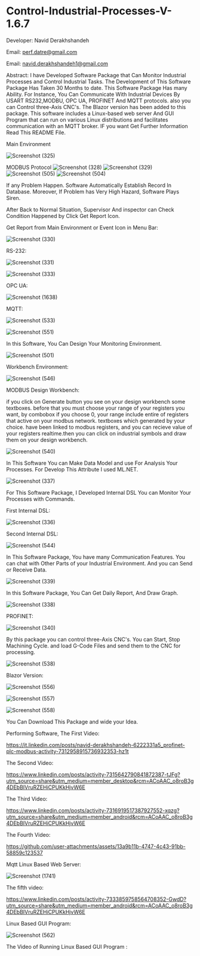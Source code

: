 # Control-Industrial-Processes-V-1.6.7
Developer: Navid Derakhshandeh

Email: perf.datre@gmail.com

Email: navid.derakhshandeh1@gmail.com

Abstract: I have Developed Software Package that Can Monitor Industrial Processes and Control Industrial Tasks. The Development of This Software Package Has Taken 30 Months to date. This Software Package Has many Ability. For Instance, You Can Communicate With Industrial Devices By USART RS232,MODBU, OPC UA, PROFINET And MQTT protocols. also you can Control three-Axis CNC's. The Blazor version has been added to this package. This software includes a Linux-based web server And GUI Program that can run on various Linux distributions and facilitates communication with an MQTT broker. IF you want Get Further Information Read This README File.

Main Environment

![Screenshot (325)](https://github.com/Navid-Derakhshandeh/Control-Industrial-Processes-V-1.0.08/assets/111235264/9f38c7df-a64c-4a1b-9f28-92b6b7c0bbe9)

MODBUS Protocol
![Screenshot (328)](https://github.com/Navid-Derakhshandeh/Control-Industrial-Processes-V-1.0.08/assets/111235264/12d5d2ce-edb3-44ac-a775-f8383e4c495a)
![Screenshot (329)](https://github.com/Navid-Derakhshandeh/Control-Industrial-Processes-V-1.0.08/assets/111235264/81e09fb4-3411-4c6a-9448-72c5285f3a64)
![Screenshot (505)](https://github.com/Navid-Derakhshandeh/Control-Industrial-Processes-V-1.0.08/assets/111235264/6b97a58c-9d1d-44c7-9fc0-6777b56e2967)
![Screenshot (504)](https://github.com/Navid-Derakhshandeh/Control-Industrial-Processes-V-1.0.08/assets/111235264/b2322953-33fe-4057-9826-bac25b5abca6)

If any Problem Happen. Software Automatically Establish Record In Database. Moreover, If Problem has Very High Hazard, Software Plays Siren.

After Back to Normal Situation, Supervisor And inspector can Check Condition Happened by Click Get Report Icon.

Get Report from Main Environment or Event Icon in Menu Bar:

![Screenshot (330)](https://github.com/Navid-Derakhshandeh/Control-Industrial-Processes-V-1.0.08/assets/111235264/9cb3f7a1-63e3-490a-8b6a-2ad63675969d)

RS-232:

![Screenshot (331)](https://github.com/Navid-Derakhshandeh/Control-Industrial-Processes-V-1.0.08/assets/111235264/53f7310e-91a6-47a0-885b-2c8a36de995f)

![Screenshot (333)](https://github.com/Navid-Derakhshandeh/Control-Industrial-Processes-V-1.0.08/assets/111235264/a9e7de8b-7e56-482c-bd3c-4e099a93dfc2)

OPC UA:

![Screenshot (1638)](https://github.com/Navid-Derakhshandeh/Control-Industrial-Processes-V-1.0.08/assets/111235264/dab3efdc-1880-49ee-a2c8-1b3f97b6bb4a)

MQTT:

![Screenshot (533)](https://github.com/user-attachments/assets/09bec0f4-ed55-441f-96fa-dda848a9bd77)

![Screenshot (551)](https://github.com/user-attachments/assets/38e218b4-b379-4330-b1d7-348ab2da1642)

In this Software, You Can Design Your Monitoring Environment.

![Screenshot (501)](https://github.com/Navid-Derakhshandeh/Control-Industrial-Processes-V-1.0.08/assets/111235264/4d2b06c1-19a6-4b7b-b98e-ea9baea0529c)

Workbench Environment:

![Screenshot (546)](https://github.com/user-attachments/assets/d47377c0-a6f9-470b-938f-77e75a54c8f9)

MODBUS Design Workbench:

if you click on Generate button you see on your design workbench some textboxes. before that you must choose your range of your registers you want, by combobox if you choose 0, your range include entire of registers that active on your modbus network. textboxes which generated by your choice. have been linked to modbus registers, and you can recieve value of your registers realtime.then you can click on industrial symbols and draw them on your design workbench.

![Screenshot (540)](https://github.com/user-attachments/assets/f334f2cb-0d2d-4426-b08f-23a9602e5801)

In This Software You can Make Data Model and use For Analysis Your Processes. For Develop This Attribute I used ML.NET.

![Screenshot (337)](https://github.com/Navid-Derakhshandeh/Control-Industrial-Processes-V-1.0.08/assets/111235264/9e1b23af-345d-4fcb-ad5c-3e23133c6755)

For This Software Package, I Developed Internal DSL You can Monitor Your Processes with Commands.

First Internal DSL:

![Screenshot (336)](https://github.com/Navid-Derakhshandeh/Control-Industrial-Processes-V-1.0.08/assets/111235264/ac0352a2-e6dc-465d-ac87-e0da992d8b22)

Second Internal DSL:

![Screenshot (544)](https://github.com/user-attachments/assets/ff14125f-1902-40c6-83ca-c264bcf2adbf)

In This Software Package, You have many Communication Features. You can chat with Other Parts of your Industrial Environment. And you can Send or Receive Data.

![Screenshot (339)](https://github.com/Navid-Derakhshandeh/Control-Industrial-Processes-V-1.0.08/assets/111235264/940f0bf2-9686-45b5-96b4-f868270b989f)

In this Software Package, You Can Get Daily Report, And Draw Graph.

![Screenshot (338)](https://github.com/Navid-Derakhshandeh/Control-Industrial-Processes-V-1.0.08/assets/111235264/4907280d-de28-4eac-9a46-442ccc377678)

PROFINET:

![Screenshot (340)](https://github.com/Navid-Derakhshandeh/Control-Industrial-Processes-V-1.0.08/assets/111235264/8958629d-d666-4b34-85af-634441387167)

By this package you can control three-Axis CNC's. You can Start, Stop Machining Cycle. and load G-Code Files and send them to the CNC for processing.

![Screenshot (538)](https://github.com/user-attachments/assets/774864dd-eb51-4eb2-80b9-63f8a3209487)

Blazor Version:

![Screenshot (556)](https://github.com/user-attachments/assets/8edef9ba-fca0-45b5-8c59-646a7b37bcb7)

![Screenshot (557)](https://github.com/user-attachments/assets/c51d1abf-7c2d-4677-8494-53a5dd680157)

![Screenshot (558)](https://github.com/user-attachments/assets/951ef1bb-d488-4be4-84e8-bb0081bd36f7)

You Can Download This Package and wide your Idea.

Performing Software, The First Video:

https://it.linkedin.com/posts/navid-derakhshandeh-6222331a5_profinet-plc-modbus-activity-7312958915736932353-hz1t

The Second Video:

https://www.linkedin.com/posts/activity-7315642790841872387-tJFg?utm_source=share&utm_medium=member_desktop&rcm=ACoAAC_o8roB3g4DEbBIVruRZEHiCPUKkHjvW6E

The Third Video:

https://www.linkedin.com/posts/activity-7316919517387927552-xqzg?utm_source=share&utm_medium=member_android&rcm=ACoAAC_o8roB3g4DEbBIVruRZEHiCPUKkHjvW6E

The Fourth Video:

https://github.com/user-attachments/assets/13a9b11b-4747-4c43-91bb-58859c123537

Mqtt Linux Based Web Server:

![Screenshot (1741)](https://github.com/user-attachments/assets/b526e228-1dbc-4490-a79c-48c136cac789)

The fifth video:

https://www.linkedin.com/posts/activity-7333859758564708352-GwdD?utm_source=share&utm_medium=member_android&rcm=ACoAAC_o8roB3g4DEbBIVruRZEHiCPUKkHjvW6E

Linux Based GUI Program:

![Screenshot (562)](https://github.com/user-attachments/assets/260334a0-af5a-40b3-a545-9db0bb319aee)

The Video of Running Linux Based GUI Program :

